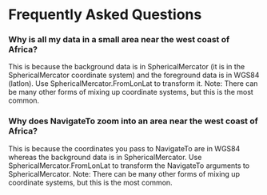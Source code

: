 # Frequently Asked Questions

### Why is all my data in a small area near the west coast of Africa?
This is because the background data is in SphericalMercator (it is in the SphericalMercator 
coordinate system) and the foreground data is in WGS84 (latlon). Use 
SphericalMercator.FromLonLat to transform it.
Note: There can be many other forms of mixing up coordinate systems, but this is the most common.

### Why does NavigateTo zoom into an area near the west coast of Africa?
This is because the coordinates you pass to NavigateTo are in WGS84 whereas the
background data is in SphericalMercator. Use SphericalMercator.FromLonLat to transform 
the NavigateTo arguments to SphericalMercator.
Note: There can be many other forms of mixing up coordinate systems, but this is the most common.


